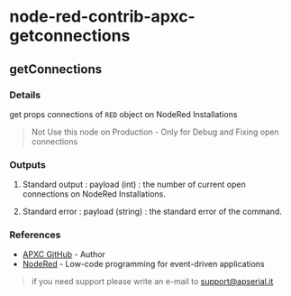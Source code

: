 # node-red-contrib-apxc-getconnections

## getConnections

### Details

get props connections of `RED` object on NodeRed Installations

> Not Use this node on Production - Only for Debug and Fixing open connections
>
>


### Outputs

1. Standard output
: payload (int) : the number of current open connections on NodeRed Installations.

2. Standard error
: payload (string) : the standard error of the command.

### References

- [APXC GitHub](https://github.com/APXc) - Author
- [NodeRed](https://nodered.org/) - Low-code programming for event-driven applications


> if you need support please write an e-mail to [support@apserial.it](mailto:support@apserial.it)
>
>
